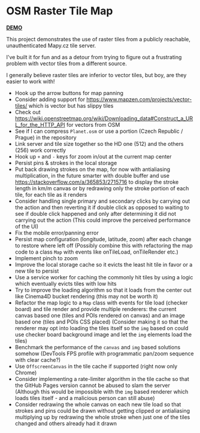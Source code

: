# OSM Raster Tile Map

[**DEMO**](https://tomashubelbauer.github.io/osm-raster-tile-map/)

This project demonstrates the use of raster tiles from a publicly reachable, unauthenticated Mapy.cz tile server.

I've built it for fun and as a detour from trying to figure out a frustrating problem with vector tiles from a different source.

I generally believe raster tiles are inferior to vector tiles, but boy, are they easier to work with!

- Hook up the arrow buttons for map panning
- Consider adding support for https://www.mapzen.com/projects/vector-tiles/ which is vector but has slippy tiles
- Check out https://wiki.openstreetmap.org/wiki/Downloading_data#Construct_a_URL_for_the_HTTP_API for vectors from OSM
- See if I can compress `Planet.osm` or use a portion (Czech Republic / Prague) in the repository
- Link server and tile size together so the HD one (512) and the others (256) work correctly
- Hook up `+` and `-` keys for zoom in/out at the current map center
- Persist pins & strokes in the local storage
- Put back drawing strokes on the map, for now with antialiasing multiplication, in the future smarter with double buffer
  and use https://stackoverflow.com/a/365853/2715716 to display the stroke length in km/m
  canvas or by redrawing only the stroke portion of each tile, for each tile as it renders
- Consider handling single primary and secondary clicks by carrying out the action and then reverting it if double click
  as opposed to waiting to see if double click happened and only after determining it did not carrying out the action
  (This could improve the perceived performance of the UI)
- Fix the mobile error/panning error
- Persist map configuration (longitude, latitude, zoom) after each change to restore where left off
  (Possibly combine this with refactoring the map code to a class `Map` with events like onTileLoad, onTileRender etc.)
- Implement pinch to zoom
- Improve the local storage cache so it evicts the least hit tile in favor or a new tile to persist
- Use a service worker for caching the commonly hit tiles by using a logic which eventually evicts tiles with low hits
- Try to improve the loading algorithm so that it loads from the center out like Cinema4D bucket rendering (this may not be worth it)
- Refactor the map logic to a `Map` class with events for tile load (checker board) and tile render and provide multiple renderers:
  the current canvas based one (tiles and POIs rendered on canvas)
  and an image based one (tiles and POIs CSS placed)
  (Consider making it so that the renderer may opt into loading the tiles itself so the `img` based on could use checker board background
  image and let the `img` elements load the tiles)
- Benchmark the performance of the `canvas` and `img` based solutions somehow
  (DevTools FPS profile with programmatic pan/zoom sequence with clear cache?)
- Use `OffscreenCanvas` in the tile cache if supported (right now only Chrome)
- Consider implementing a rate-limiter algorithm in the tile cache so that the GitHub Pages version cannot be abused to slam the server
  (Although this would be impossible with the `img` based renderer which loads tiles itself - and a malicious person can still abuse)
- Consider redrawing the whole canvas on each new tile load so that strokes and pins could be drawn without getting clipped
  or antialiasing multiplying up by redrawing the whole stroke when just one of the tiles changed and others already had it drawn
